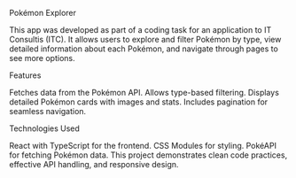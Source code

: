 Pokémon Explorer

This app was developed as part of a coding task for an application to IT Consultis (ITC). It allows users to explore and filter Pokémon by type, view detailed information about each Pokémon, and navigate through pages to see more options.

Features

Fetches data from the Pokémon API.
Allows type-based filtering.
Displays detailed Pokémon cards with images and stats.
Includes pagination for seamless navigation.

Technologies Used

React with TypeScript for the frontend.
CSS Modules for styling.
PokéAPI for fetching Pokémon data.
This project demonstrates clean code practices, effective API handling, and responsive design.

